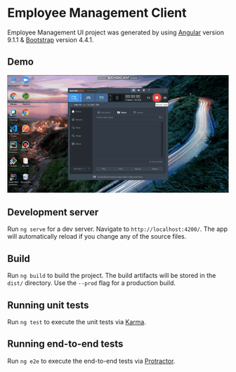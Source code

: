 # Employee Management Client

Employee Management UI project was generated by using [Angular](https://github.com/angular/angular-cli) version 9.1.1 & [Bootstrap](https://getbootstrap.com/docs/4.4/getting-started/introduction/) version 4.4.1.

## Demo
![Employee Management System](https://github.com/jmriyaz84/employee-management-client/blob/master/src/EMS.gif)

## Development server

Run `ng serve` for a dev server. Navigate to `http://localhost:4200/`. The app will automatically reload if you change any of the source files. 

## Build

Run `ng build` to build the project. The build artifacts will be stored in the `dist/` directory. Use the `--prod` flag for a production build.

## Running unit tests

Run `ng test` to execute the unit tests via [Karma](https://karma-runner.github.io).

## Running end-to-end tests

Run `ng e2e` to execute the end-to-end tests via [Protractor](http://www.protractortest.org/).

